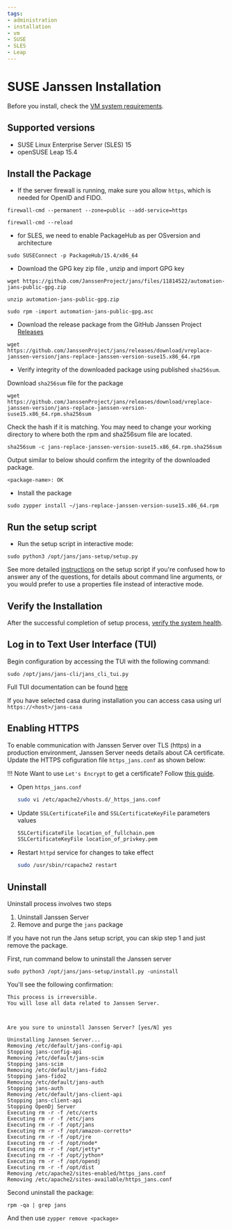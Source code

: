 ```yaml
---
tags:
- administration
- installation
- vm
- SUSE
- SLES
- Leap
---
```


# SUSE Janssen Installation

Before you install, check the [VM system requirements](vm-requirements.md).

## Supported versions

- SUSE Linux Enterprise Server (SLES) 15
- openSUSE Leap 15.4

## Install the Package

- If the server firewall is running, make sure you allow `https`, which is
needed for OpenID and FIDO.

```shell
firewall-cmd --permanent --zone=public --add-service=https
```

```shell
firewall-cmd --reload
```

- for SLES, we need to enable PackageHub as per OSversion and architecture
```
sudo SUSEConnect -p PackageHub/15.4/x86_64

```
- Download the GPG key zip file , unzip and import GPG key

```shell
wget https://github.com/JanssenProject/jans/files/11814522/automation-jans-public-gpg.zip
```

```shell
unzip automation-jans-public-gpg.zip
```

```shell
sudo rpm -import automation-jans-public-gpg.asc
```

- Download the release package from the GitHub Janssen Project
  [Releases](https://github.com/JanssenProject/jans/releases)

```shell
wget https://github.com/JanssenProject/jans/releases/download/vreplace-janssen-version/jans-replace-janssen-version-suse15.x86_64.rpm
```

- Verify integrity of the downloaded package using published `sha256sum`.

Download `sha256sum` file for the package

```shell
wget https://github.com/JanssenProject/jans/releases/download/vreplace-janssen-version/jans-replace-janssen-version-suse15.x86_64.rpm.sha256sum
```

Check the hash if it is matching. You may need to change your working directory
to where both the rpm and sha256sum file are located.

```shell
sha256sum -c jans-replace-janssen-version-suse15.x86_64.rpm.sha256sum
```

Output similar to below should confirm the integrity of the downloaded package.

```text
<package-name>: OK
```

- Install the package

```
sudo zypper install ~/jans-replace-janssen-version-suse15.x86_64.rpm
```

## Run the setup script

- Run the setup script in interactive mode:

```
sudo python3 /opt/jans/jans-setup/setup.py
```

See more detailed [instructions](../setup.md) on the setup script if you're
confused how to answer any of the questions, for details about command line
arguments, or you would prefer to use a properties file instead of
interactive mode.


## Verify the Installation

After the successful completion of setup process,
[verify the system health](../install-faq.md#after-installation-how-do-i-verify-that-the-janssen-server-is-up-and-running).

## Log in to Text User Interface (TUI)

Begin configuration by accessing the TUI with the following command:

```
sudo /opt/jans/jans-cli/jans_cli_tui.py
```

Full TUI documentation can be found [here](../../config-guide/config-tools/jans-tui/README.md)

If you have selected casa during installation you can access casa using url ```https://<host>/jans-casa```

## Enabling HTTPS

To enable communication with Janssen Server over TLS (https) in a production
environment, Janssen Server needs details about CA certificate. Update the
HTTPS cofiguration file `https_jans.conf` as shown below:

!!! Note
    Want to use `Let's Encrypt` to get a certificate? Follow [this guide](../../../contribute/developer-faq.md#how-to-get-certificate-from-lets-encrypt).

- Open `https_jans.conf`
  ```bash
  sudo vi /etc/apache2/vhosts.d/_https_jans.conf
  ```

- Update `SSLCertificateFile` and `SSLCertificateKeyFile` parameters values
  ```bash
  SSLCertificateFile location_of_fullchain.pem
  SSLCertificateKeyFile location_of_privkey.pem
  ```

- Restart `httpd` service for changes to take effect
  ```bash
  sudo /usr/sbin/rcapache2 restart
  ```

## Uninstall

Uninstall process involves two steps

1. Uninstall Janssen Server
2. Remove and purge the `jans` package

If you have not run the Jans setup script, you can skip step 1 and just remove
the package.

First, run command below to uninstall the Janssen server

```
sudo python3 /opt/jans/jans-setup/install.py -uninstall
```

You'll see the following confirmation:

```
This process is irreversible.
You will lose all data related to Janssen Server.



Are you sure to uninstall Janssen Server? [yes/N] yes

Uninstalling Jannsen Server...
Removing /etc/default/jans-config-api
Stopping jans-config-api
Removing /etc/default/jans-scim
Stopping jans-scim
Removing /etc/default/jans-fido2
Stopping jans-fido2
Removing /etc/default/jans-auth
Stopping jans-auth
Removing /etc/default/jans-client-api
Stopping jans-client-api
Stopping OpenDj Server
Executing rm -r -f /etc/certs
Executing rm -r -f /etc/jans
Executing rm -r -f /opt/jans
Executing rm -r -f /opt/amazon-corretto*
Executing rm -r -f /opt/jre
Executing rm -r -f /opt/node*
Executing rm -r -f /opt/jetty*
Executing rm -r -f /opt/jython*
Executing rm -r -f /opt/opendj
Executing rm -r -f /opt/dist
Removing /etc/apache2/sites-enabled/https_jans.conf
Removing /etc/apache2/sites-available/https_jans.conf

```

Second uninstall the package:

```
rpm -qa | grep jans
```

And then use `zypper remove <package>`
